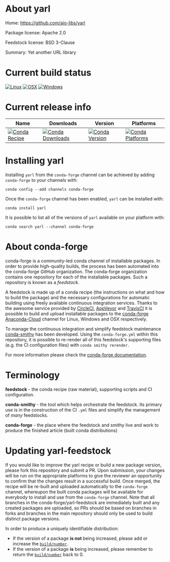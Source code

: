About yarl
==========

Home: https://github.com/aio-libs/yarl

Package license: Apache 2.0

Feedstock license: BSD 3-Clause

Summary: Yet another URL library



Current build status
====================

[![Linux](https://img.shields.io/circleci/project/github/conda-forge/yarl-feedstock/master.svg?label=Linux)](https://circleci.com/gh/conda-forge/yarl-feedstock)
[![OSX](https://img.shields.io/travis/conda-forge/yarl-feedstock/master.svg?label=macOS)](https://travis-ci.org/conda-forge/yarl-feedstock)
[![Windows](https://img.shields.io/appveyor/ci/conda-forge/yarl-feedstock/master.svg?label=Windows)](https://ci.appveyor.com/project/conda-forge/yarl-feedstock/branch/master)

Current release info
====================

| Name | Downloads | Version | Platforms |
| --- | --- | --- | --- |
| [![Conda Recipe](https://img.shields.io/badge/recipe-yarl-green.svg)](https://anaconda.org/conda-forge/yarl) | [![Conda Downloads](https://img.shields.io/conda/dn/conda-forge/yarl.svg)](https://anaconda.org/conda-forge/yarl) | [![Conda Version](https://img.shields.io/conda/vn/conda-forge/yarl.svg)](https://anaconda.org/conda-forge/yarl) | [![Conda Platforms](https://img.shields.io/conda/pn/conda-forge/yarl.svg)](https://anaconda.org/conda-forge/yarl) |

Installing yarl
===============

Installing `yarl` from the `conda-forge` channel can be achieved by adding `conda-forge` to your channels with:

```
conda config --add channels conda-forge
```

Once the `conda-forge` channel has been enabled, `yarl` can be installed with:

```
conda install yarl
```

It is possible to list all of the versions of `yarl` available on your platform with:

```
conda search yarl --channel conda-forge
```


About conda-forge
=================

conda-forge is a community-led conda channel of installable packages.
In order to provide high-quality builds, the process has been automated into the
conda-forge GitHub organization. The conda-forge organization contains one repository
for each of the installable packages. Such a repository is known as a *feedstock*.

A feedstock is made up of a conda recipe (the instructions on what and how to build
the package) and the necessary configurations for automatic building using freely
available continuous integration services. Thanks to the awesome service provided by
[CircleCI](https://circleci.com/), [AppVeyor](https://www.appveyor.com/)
and [TravisCI](https://travis-ci.org/) it is possible to build and upload installable
packages to the [conda-forge](https://anaconda.org/conda-forge)
[Anaconda-Cloud](https://anaconda.org/) channel for Linux, Windows and OSX respectively.

To manage the continuous integration and simplify feedstock maintenance
[conda-smithy](https://github.com/conda-forge/conda-smithy) has been developed.
Using the ``conda-forge.yml`` within this repository, it is possible to re-render all of
this feedstock's supporting files (e.g. the CI configuration files) with ``conda smithy rerender``.

For more information please check the [conda-forge documentation](https://conda-forge.org/docs/).

Terminology
===========

**feedstock** - the conda recipe (raw material), supporting scripts and CI configuration.

**conda-smithy** - the tool which helps orchestrate the feedstock.
                   Its primary use is in the construction of the CI ``.yml`` files
                   and simplify the management of *many* feedstocks.

**conda-forge** - the place where the feedstock and smithy live and work to
                  produce the finished article (built conda distributions)


Updating yarl-feedstock
=======================

If you would like to improve the yarl recipe or build a new
package version, please fork this repository and submit a PR. Upon submission,
your changes will be run on the appropriate platforms to give the reviewer an
opportunity to confirm that the changes result in a successful build. Once
merged, the recipe will be re-built and uploaded automatically to the
`conda-forge` channel, whereupon the built conda packages will be available for
everybody to install and use from the `conda-forge` channel.
Note that all branches in the conda-forge/yarl-feedstock are
immediately built and any created packages are uploaded, so PRs should be based
on branches in forks and branches in the main repository should only be used to
build distinct package versions.

In order to produce a uniquely identifiable distribution:
 * If the version of a package **is not** being increased, please add or increase
   the [``build/number``](https://conda.io/docs/user-guide/tasks/build-packages/define-metadata.html#build-number-and-string).
 * If the version of a package **is** being increased, please remember to return
   the [``build/number``](https://conda.io/docs/user-guide/tasks/build-packages/define-metadata.html#build-number-and-string)
   back to 0.
